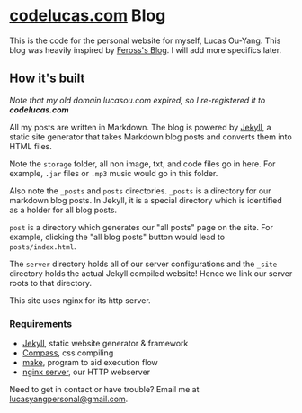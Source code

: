 # [codelucas.com](http://codelucas.com) Blog

This is the code for the personal website for myself, Lucas Ou-Yang.
This blog was heavily inspired by [Feross's Blog](http://feross.org). 
I will add more specifics later.

## How it's built

*Note that my old domain lucasou.com expired, so I re-registered it to **codelucas.com***

All my posts are written in Markdown. The blog is powered by [Jekyll](http://github.com/mojombo/jekyll), a static site generator that takes Markdown blog posts and converts them into HTML files.

Note the `storage` folder, all non image, txt, and code files go in here. For example, `.jar` files or `.mp3` music would go in this folder.

Also note the `_posts` and `posts` directories. `_posts` is a directory for our markdown blog posts. In Jekyll, it is a special directory which is identified as a holder for all blog posts. 

`post` is a directory which generates our "all posts" page on the site. For example, clicking the "all blog posts" button would lead to `posts/index.html`.

The `server` directory holds all of our server configurations and the `_site` directory holds the actual Jekyll compiled website! Hence we link our server roots to that directory.

This site uses nginx for its http server.

### Requirements

- [Jekyll](http://jekyllrb.com/), static website generator & framework
- [Compass](http://compass-style.org/), css compiling
- [make](https://www.gnu.org/software/make/), program to aid execution flow
- [nginx server](http://wiki.nginx.org/Main), our HTTP webserver

Need to get in contact or have trouble? Email me at lucasyangpersonal@gmail.com.
